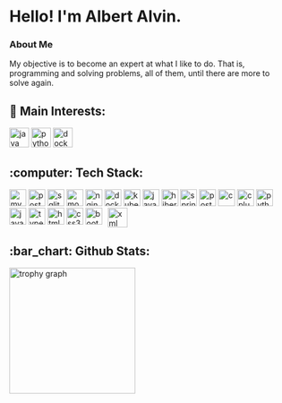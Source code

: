 <h1 align="left">Hello! I'm Albert Alvin.</h1>

###
<h3>About Me</h3>
<p align="left">My objective is to become an expert at what I like to do. That is, programming and solving problems, all of them, until there are more to solve again.</p>

###

<!-- <img align="center" alt="java" src="" height="30" /> -->

<h2 align="left">🔎 Main Interests:</h2>
<div align="left">
  <img alt="java" src="https://img.shields.io/badge/Java-b51f1f?style=for-the-badge&logo=openjdk&logoColor=white" height="35" />
  <img alt="python" src="https://img.shields.io/badge/Python-FFD43B?style=for-the-badge&logo=python&logoColor=blue" height="35" />
<!--   <img alt="spring" src="https://img.shields.io/badge/Spring-6DB33F?style=for-the-badge&logo=spring&logoColor=white" height="35" /> -->
  <img alt="docker" src="https://img.shields.io/badge/Docker-2CA5E0?style=for-the-badge&logo=docker&logoColor=white" height="35" />
</div>

###

<h2 align="left">:computer: Tech Stack:</h2>
<div align="left">
  <img alt="mysql" src="https://img.shields.io/badge/mysql-4479A1.svg?style=for-the-badge&logo=mysql&logoColor=white" height="30" />
  <img alt="postgres" src="https://img.shields.io/badge/postgres-%23316192.svg?style=for-the-badge&logo=postgresql&logoColor=white" height="30" />
  <img alt="sqlite" src="https://img.shields.io/badge/sqlite-%2307355e.svg?style=for-the-badge&logo=sqlite&logoColor=white" height="30" />
  <img alt="mongodb" src="https://img.shields.io/badge/MongoDB-%234ea94b.svg?style=for-the-badge&logo=mongodb&logoColor=white" height="30" />
  <img alt="nginx" src="https://img.shields.io/badge/nginx-%23009639.svg?style=for-the-badge&logo=nginx&logoColor=white" height="30" />
  <img alt="docker" src="https://img.shields.io/badge/docker-%230db7ed.svg?style=for-the-badge&logo=docker&logoColor=white" height="30" />
  <img alt="kubernetes" src="https://img.shields.io/badge/kubernetes-%23326ce5.svg?style=for-the-badge&logo=kubernetes&logoColor=white" height="30" />
  <img alt="java" src="https://img.shields.io/badge/Java-b51f1f?style=for-the-badge&logo=openjdk&logoColor=white" height="30" />
  <img alt="hibernate" src="https://img.shields.io/badge/Hibernate-59666C?style=for-the-badge&logo=Hibernate&logoColor=white" height="30" />
  <img alt="spring" src="https://img.shields.io/badge/Spring-6DB33F?style=for-the-badge&logo=spring&logoColor=white" height="30" />
  <img alt="postman" src="https://img.shields.io/badge/Postman-FF6C37?style=for-the-badge&logo=postman&logoColor=white" height="30" />
  <img alt="c" src="https://img.shields.io/badge/c-%2300599C.svg?style=for-the-badge&logo=c&logoColor=white" height="30" />
  <img alt="cplusplus" src="https://img.shields.io/badge/c++-%2300599C.svg?style=for-the-badge&logo=c%2B%2B&logoColor=white" height="30" />
  <img alt="python" src="https://img.shields.io/badge/Python-FFD43B?style=for-the-badge&logo=python&logoColor=blue" height="30" />
  <img alt="javascript" src="https://img.shields.io/badge/javascript-%23323330.svg?style=for-the-badge&logo=javascript&logoColor=%23F7DF1E" height="30" />
  <img alt="typescript" src="https://img.shields.io/badge/typescript-%23007ACC.svg?style=for-the-badge&logo=typescript&logoColor=white" height="30" />
  <img alt="html5" src="https://img.shields.io/badge/html5-%23E34F26.svg?style=for-the-badge&logo=html5&logoColor=white" height="30" />
  <img alt="css3" src="https://img.shields.io/badge/css3-%231572B6.svg?style=for-the-badge&logo=css3&logoColor=white" height="30" />
  <img alt="bootstrap" src="https://img.shields.io/badge/bootstrap-%238511FA.svg?style=for-the-badge&logo=bootstrap&logoColor=white" height="30" />
  <img width="2" />
  <img src="https://cdn.jsdelivr.net/gh/devicons/devicon/icons/xml/xml-original.svg" height="35" alt="xml logo" align="top" />
  <img width="2" />
</div>

###


<h2 align="left">:bar_chart: Github Stats:</h2>
<div align="left">
  <img src="https://github-profile-trophy.vercel.app?username=AlbertAlvin8080&theme=dracula&column=3&row=2&margin-w=8&margin-h=8&no-bg=false&no-frame=false&order=4" height="225" alt="trophy graph"  />
  <img width="5" />
<!--   <img src="https://github-readme-stats.vercel.app/api/top-langs?username=AlbertAlvin8080&locale=en&hide_title=false&layout=compact&card_width=350&langs_count=10&theme=dracula&hide_border=false&order=2&hide=html,css,smarty" height="225" alt="languages graph"  /> -->
<!--   <img src="https://github-readme-stats.vercel.app/api?username=AlbertAlvin8080&hide_title=false&hide_rank=false&show_icons=true&include_all_commits=true&count_private=true&disable_animations=false&card_width=320&theme=dracula&locale=en&hide_border=false&order=1" height="150" alt="stats graph"  /> -->
</div>
